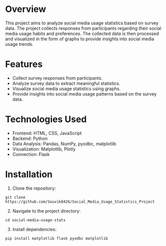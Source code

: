 # Overview

This project aims to analyze social media usage statistics based on survey data. The project collects responses from participants regarding their social media usage habits and preferences. The collected data is then processed and visualized in the form of graphs to provide insights into social media usage trends.


# Features

* Collect survey responses from participants.
* Analyze survey data to extract meaningful statistics.
* Visualize social media usage statistics using graphs.
* Provide insights into social media usage patterns based on the survey data.

# Technologies Used

* Frontend: HTML, CSS, JavaScript
* Backend: Python
* Data Analysis: Pandas, NumPy, pyodbc, matplotlib
* Visualization: Matplotlib, Plotly
* Connection: Flask

# Installation

1. Clone the repository:

```
git clone https://github.com/Souvik8426/Social_Media_Usage_Statistics_Project
```

2. Navigate to the project directory:

```
cd social-media-usage-stats
```

3. Install dependencies:

```
pip install matplotlib flask pyodbc matplotlib
```
